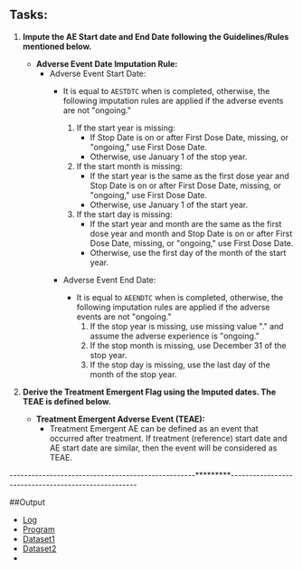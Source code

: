 ## Tasks:

1. **Impute the AE Start date and End Date following the Guidelines/Rules mentioned below.**

   - **Adverse Event Date Imputation Rule:**
     - Adverse Event Start Date:
       - It is equal to `AESTDTC` when is completed, otherwise, the following imputation rules are applied if the adverse events are not "ongoing."
         1. If the start year is missing:
            - If Stop Date is on or after First Dose Date, missing, or "ongoing," use First Dose Date.
            - Otherwise, use January 1 of the stop year.
         2. If the start month is missing:
            - If the start year is the same as the first dose year and Stop Date is on or after First Dose Date, missing, or "ongoing," use First Dose Date.
            - Otherwise, use January 1 of the start year.
         3. If the start day is missing:
            - If the start year and month are the same as the first dose year and month and Stop Date is on or after First Dose Date, missing, or "ongoing," use First Dose Date.
            - Otherwise, use the first day of the month of the start year.

       - Adverse Event End Date:
         - It is equal to `AEENDTC` when is completed, otherwise, the following imputation rules are applied if the adverse events are not "ongoing."
            1. If the stop year is missing, use missing value "." and assume the adverse experience is "ongoing."
            2. If the stop month is missing, use December 31 of the stop year.
            3. If the stop day is missing, use the last day of the month of the stop year.

2. **Derive the Treatment Emergent Flag using the Imputed dates. The TEAE is defined below.**

   - **Treatment Emergent Adverse Event (TEAE):**
     - Treatment Emergent AE can be defined as an event that occurred after treatment. If treatment (reference) start date and AE start date are similar, then the event will be considered as TEAE.
    



---------------------------------------------------*********----------------------------------------------------

##Output
- [Log](https://github.com/princeadeyemoboy/safety-domain/blob/main/AE/Aevent.log)
- [Program](https://github.com/princeadeyemoboy/safety-domain/blob/main/AE/Aevent.sas)
- [Dataset1]()
- [Dataset2]()
- 
